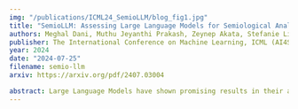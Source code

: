 ```yaml
---
img: "/publications/ICML24_SemioLLM/blog_fig1.jpg"
title: "SemioLLM: Assessing Large Language Models for Semiological Analysis in Epilepsy Research"
authors: Meghal Dani, Muthu Jeyanthi Prakash, Zeynep Akata, Stefanie Liebe
publisher: The International Conference on Machine Learning, ICML (AI4Science Workshop)
year: 2024
date: "2024-07-25"
filename: semio-llm
arxiv: https://arxiv.org/pdf/2407.03004

abstract: Large Language Models have shown promising results in their ability to encode general medical knowledge in standard medical questionanswering datasets. However, their potential application in clinical practice requires evaluation in domain-specific tasks, where benchmarks are largely missing. In this study semioLLM, we test the ability of state-of-the-art LLMs (GPT3.5, GPT-4, Mixtral 8x7B, and Qwen-72chat) to leverage their internal knowledge and reasoning for epilepsy diagnosis. Specifically, we obtain likelihood estimates linking unstructured text descriptions of seizures to seizure-generating brain regions, using an annotated clinical database containing 1269 entries. We evaluate the LLM’s performance, confidence, reasoning, and citation abilities in comparison to clinical evaluation. Models achieve above-chance classification performance with prompt engineering significantly improving their outcome, with some models achieving closeto-clinical performance and reasoning. However, our analyses also reveal significant pitfalls with several models being overly confident while showing poor performance, as well as exhibiting citation errors and hallucinations. In summary, our work provides the first extensive benchmark comparing current SOTA LLMs in the medical domain of epilepsy and highlights their ability to leverage unstructured texts from patients’ medical history to aid diagnostic processes in healthcare.
---
```


